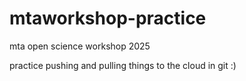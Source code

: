 # mtaworkshop-practice
mta open science workshop 2025

practice pushing and pulling things to the cloud in git :)